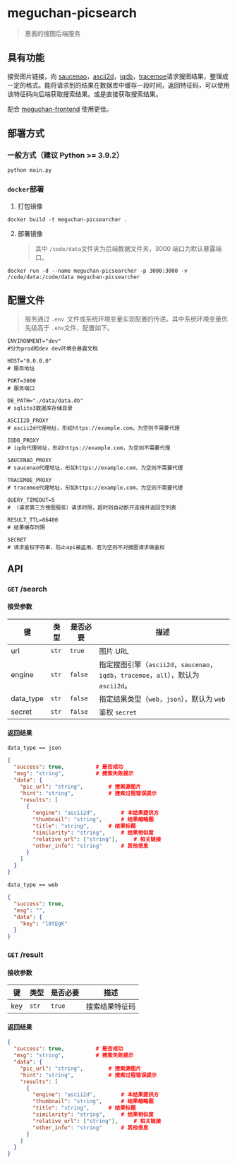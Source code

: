 # meguchan-picsearch

> 惠酱的搜图后端服务

## 具有功能

接受图片链接，向 [saucenao](http://saucenao.com/)，[ascii2d](https://ascii2d.net/)，[iqdb](https://iqdb.org)，[tracemoe](https://trace.moe/)请求搜图结果，整理成一定的格式。能将请求到的结果在数据库中缓存一段时间，返回特征码，可以使用该特征码向后端获取搜索结果。或是直接获取搜索结果。

配合 [meguchan-frontend](https://github.com/AdamXuD/meguchan-frontend) 使用更佳。

## 部署方式

### 一般方式（建议 Python >= 3.9.2）

```shell
python main.py
```

### `docker`部署

1. 打包镜像

```shell
docker build -t meguchan-picsearcher .
```

2. 部署镜像
   > 其中 `/code/data`文件夹为后端数据文件夹，3000 端口为默认暴露端口。
   >

```shell
docker run -d --name meguchan-picsearcher -p 3000:3000 -v /code/data:/code/data meguchan-picsearcher
```

## 配置文件

> 服务通过 `.env `文件或系统环境变量实现配置的传递。其中系统环境变量优先级高于 `.env`文件，配置如下。

```plaintext
ENVIRONMENT="dev"
#分为prod和dev dev环境会暴露文档

HOST="0.0.0.0"
# 服务地址

PORT=3000
# 服务端口

DB_PATH="./data/data.db"
# sqlite3数据库存储目录

ASCII2D_PROXY
# ascii2d代理地址，形如https://example.com，为空则不需要代理

IQDB_PROXY
# iqdb代理地址，形如https://example.com，为空则不需要代理

SAUCENAO_PROXY
# saucenao代理地址，形如https://example.com，为空则不需要代理

TRACEMOE_PROXY
# tracemoe代理地址，形如https://example.com，为空则不需要代理

QUERY_TIMEOUT=5
# （请求第三方搜图服务）请求时限，超时则自动断开连接并返回空列表

RESULT_TTL=86400
# 结果缓存时限

SECRET
# 请求鉴权字符串，防止api被盗用，若为空则不对搜图请求做鉴权

```

## API

### `GET` /search

#### 接受参数

| 键        | 类型    | 是否必要  | 描述                                                                                             |
| --------- | ------- | --------- | ------------------------------------------------------------------------------------------------ |
| url       | `str` | `true`  | 图片 URL                                                                                         |
| engine    | `str` | `false` | 指定搜图引擎（`ascii2d`，`saucenao`，`iqdb`，`tracemoe`，`all`），默认为 `ascii2d`。 |
| data_type | `str` | `false` | 指定结果类型（`web`，`json`），默认为 `web`                                                |
| secret    | `str` | `false` | 鉴权 `secret`                                                                                  |

#### 返回结果

`data_type == json`

```json
{
  "success": true,			# 是否成功
  "msg": "string", 			# 搜索失败提示
  "data": {
    "pic_url": "string", 		# 搜索源图片
    "hint": "string", 			# 搜索过程错误提示
    "results": [
      {
        "engine": "ascii2d", 		# 本结果提供方
        "thumbnail": "string", 		# 结果缩略图
        "title": "string",		# 结果标题
        "similarity": "string",		# 结果相似度
        "relative_url": ["string"], 	# 相关链接
        "other_info": "string"		# 其他信息
      }
    ]
  }
}
```

`data_type == web`

```json
{
  "success": true,
  "msg": "",
  "data": {
    "key": "l8tEgK"
  }
}
```

### `GET` /result

#### 接收参数

| 键  | 类型    | 是否必要 | 描述           |
| --- | ------- | -------- | -------------- |
| key | `str` | `true` | 搜索结果特征码 |

#### 返回结果

```json
{
  "success": true,			# 是否成功
  "msg": "string", 			# 搜索失败提示
  "data": {
    "pic_url": "string", 		# 搜索源图片
    "hint": "string", 			# 搜索过程错误提示
    "results": [
      {
        "engine": "ascii2d", 		# 本结果提供方
        "thumbnail": "string", 		# 结果缩略图
        "title": "string",		# 结果标题
        "similarity": "string",		# 结果相似度
        "relative_url": ["string"], 	# 相关链接
        "other_info": "string"		# 其他信息
      }
    ]
  }
}
```
